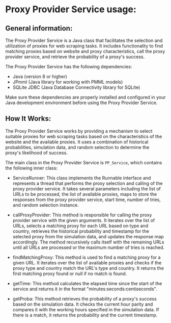 # Proxy Provider Service usage:

## General information:

The Proxy Provider Service is a Java class that facilitates the selection and utilization of proxies for web scraping tasks. It includes functionality to find matching proxies based on website and proxy characteristics, call the proxy provider service, and retrieve the probability of a proxy's success.

The Proxy Provider Service has the following dependencies:

- Java (version 8 or higher)
- JPmml (Java library for working with PMML models)
- SQLite JDBC (Java Database Connectivity library for SQLite)

Make sure these dependencies are properly installed and configured in your Java development environment before using the Proxy Provider Service.

## How It Works:

The Proxy Provider Service works by providing a mechanism to select suitable proxies for web scraping tasks based on the characteristics of the website and the available proxies. It uses a combination of historical probabilities, simulation data, and random selection to determine the proxy's likelihood of success.

The main class in the Proxy Provider Service is `PP_Service`, which contains the following inner class:

* ServiceRunner: This class implements the Runnable interface and represents a thread that performs the proxy selection and calling of the proxy provider service. It takes several parameters including the list of URLs to be processed, the list of available proxies, maps to store the responses from the proxy provider service, start time, number of tries, and random selection instance.

* callProxyProvider: This method is responsible for calling the proxy provider service with the given arguments. It iterates over the list of URLs, selects a matching proxy for each URL based on type and country, retrieves the historical probability and timestamp for the selected proxy from the simulation data, and updates the response map accordingly. The method recursively calls itself with the remaining URLs until all URLs are processed or the maximum number of tries is reached.

* findMatchingProxy: This method is used to find a matching proxy for a given URL. It iterates over the list of available proxies and checks if the proxy type and country match the URL's type and country. It returns the first matching proxy found or null if no match is found.

* getTime: This method calculates the elapsed time since the start of the service and returns it in the format "minutes:seconds:centiseconds".

* getProba: This method retrieves the probability of a proxy's success based on the simulation data. It checks the current hour parity and compares it with the working hours specified in the simulation data. If there is a match, it returns the probability and the current timestamp.
